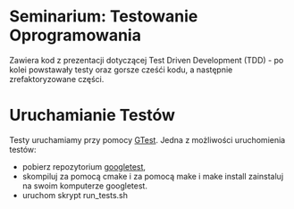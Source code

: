# Seminarium: Testowanie Oprogramowania

Zawiera kod z prezentacji dotyczącej Test Driven Development (TDD) - po kolei powstawały testy oraz gorsze cześći kodu, a następnie zrefaktoryzowane części.

# Uruchamianie Testów 

Testy uruchamiamy przy pomocy [GTest](https://google.github.io/googletest/).
Jedna z możliwości uruchomienia testów:
- pobierz repozytorium [googletest](https://github.com/google/googletest), 
- skompiluj za pomocą cmake i za pomocą make i make install zainstaluj na swoim komputerze googletest.
- uruchom skrypt run_tests.sh
